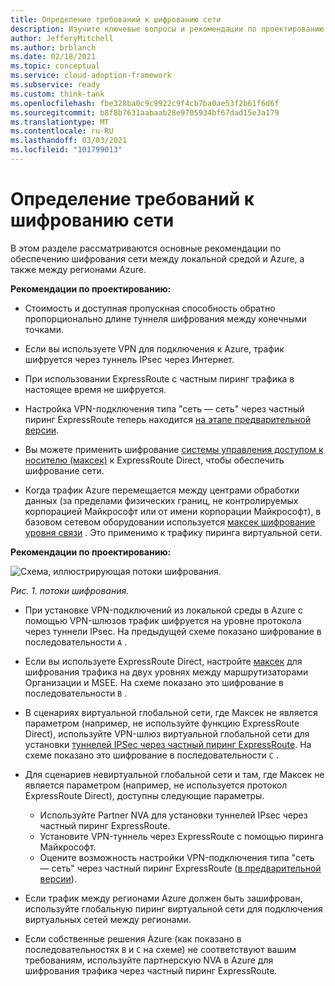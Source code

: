 ```yaml
---
title: Определение требований к шифрованию сети
description: Изучите ключевые вопросы и рекомендации по проектированию сетевого шифрования между локальной средой и Azure.
author: JefferyMitchell
ms.author: brblanch
ms.date: 02/18/2021
ms.topic: conceptual
ms.service: cloud-adoption-framework
ms.subservice: ready
ms.custom: think-tank
ms.openlocfilehash: fbe328ba0c9c9922c9f4cb7ba0ae53f2b61f6d6f
ms.sourcegitcommit: b8f8b7631aabaab28e9705934bf67dad15e3a179
ms.translationtype: MT
ms.contentlocale: ru-RU
ms.lasthandoff: 03/03/2021
ms.locfileid: "101799013"
---
```

# <a name="define-network-encryption-requirements"></a>Определение требований к шифрованию сети

В этом разделе рассматриваются основные рекомендации по обеспечению шифрования сети между локальной средой и Azure, а также между регионами Azure.

**Рекомендации по проектированию:**

- Стоимость и доступная пропускная способность обратно пропорционально длине туннеля шифрования между конечными точками.

- Если вы используете VPN для подключения к Azure, трафик шифруется через туннель IPsec через Интернет.

- При использовании ExpressRoute с частным пиринг трафика в настоящее время не шифруется.

- Настройка VPN-подключения типа "сеть — сеть" через частный пиринг ExpressRoute теперь находится [на этапе предварительной версии](/azure/vpn-gateway/site-to-site-vpn-private-peering).

- Вы можете применить шифрование [системы управления доступом к носителю (максек)](/azure/expressroute/expressroute-howto-MACsec) к ExpressRoute Direct, чтобы обеспечить шифрование сети.

- Когда трафик Azure перемещается между центрами обработки данных (за пределами физических границ, не контролируемых корпорацией Майкрософт или от имени корпорации Майкрософт), в базовом сетевом оборудовании используется [максек шифрование уровня связи](/azure/security/fundamentals/encryption-overview#encryption-of-data-in-transit) . Это применимо к трафику пиринга виртуальной сети.

**Рекомендации по проектированию:**

![Схема, иллюстрирующая потоки шифрования.](./media/enc-flows.png)

*Рис. 1. потоки шифрования.*

- При установке VPN-подключений из локальной среды в Azure с помощью VPN-шлюзов трафик шифруется на уровне протокола через туннели IPsec. На предыдущей схеме показано шифрование в последовательности `A` .

- Если вы используете ExpressRoute Direct, настройте [максек](/azure/expressroute/expressroute-howto-MACsec) для шифрования трафика на двух уровнях между маршрутизаторами Организации и MSEE. На схеме показано это шифрование в последовательности `B` .

- В сценариях виртуальной глобальной сети, где Максек не является параметром (например, не используйте функцию ExpressRoute Direct), используйте VPN-шлюз виртуальной глобальной сети для установки [туннелей IPSec через частный пиринг ExpressRoute](/azure/virtual-wan/vpn-over-expressroute). На схеме показано это шифрование в последовательности `C` .

- Для сценариев невиртуальной глобальной сети и там, где Максек не является параметром (например, не используется протокол ExpressRoute Direct), доступны следующие параметры.

  - Используйте Partner NVA для установки туннелей IPsec через частный пиринг ExpressRoute.
  - Установите VPN-туннель через ExpressRoute с помощью пиринга Майкрософт.
  - Оцените возможность настройки VPN-подключения типа "сеть — сеть" через частный пиринг ExpressRoute ([в предварительной версии](/azure/vpn-gateway/site-to-site-vpn-private-peering)).

- Если трафик между регионами Azure должен быть зашифрован, используйте глобальную пиринг виртуальной сети для подключения виртуальных сетей между регионами.

- Если собственные решения Azure (как показано в последовательностях `B` и `C` на схеме) не соответствуют вашим требованиям, используйте партнерскую NVA в Azure для шифрования трафика через частный пиринг ExpressRoute.
